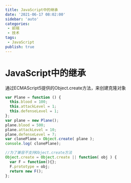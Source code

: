```yaml
---
title: JavaScript中的继承
date: '2021-06-17 08:02:00'
sidebar: 'auto'
categories:
 - 前端
 - 技术
tags:
 - JavaScript
publish: true
---
```

# JavaScript中的继承
通过ECMAScript5提供的Object.create方法，来创建克隆对象
```javascript
var Plane = function () {
  this.blood = 100;
  this.attackLevel = 1;
  this.defenseLevel = 1;
};
var plane = new Plane();
plane.blood = 500;
plane.attackLevel = 10;
plane.defenseLevel = 7;
var clonePlane = Object.create( plane );
console.log( clonePlane);

//为了兼容不支持Object.create方法
Object.create = Object.create || function( obj ) {
  var F = function(){};
  F.prototype = obj;
  return new F();
};
```
